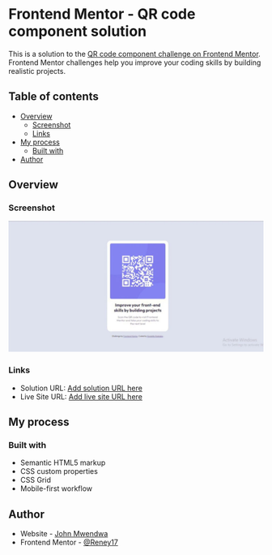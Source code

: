 # Frontend Mentor - QR code component solution

This is a solution to the [QR code component challenge on Frontend Mentor](https://www.frontendmentor.io/challenges/qr-code-component-iux_sIO_H). Frontend Mentor challenges help you improve your coding skills by building realistic projects.

## Table of contents

- [Overview](#overview)
  - [Screenshot](#screenshot)
  - [Links](#links)
- [My process](#my-process)
  - [Built with](#built-with)
- [Author](#author)

## Overview

### Screenshot

![project screenshot](images/screenshot.jpg)

### Links

- Solution URL: [Add solution URL here](https://github.com/Reney17/qr-code-component-main.git)
- Live Site URL: [Add live site URL here]()

## My process

### Built with

- Semantic HTML5 markup
- CSS custom properties
- CSS Grid
- Mobile-first workflow

## Author

- Website - [John Mwendwa](https://johnmwendwa.vercel.app/)
- Frontend Mentor - [@Reney17](https://www.frontendmentor.io/profile/Reney17)
